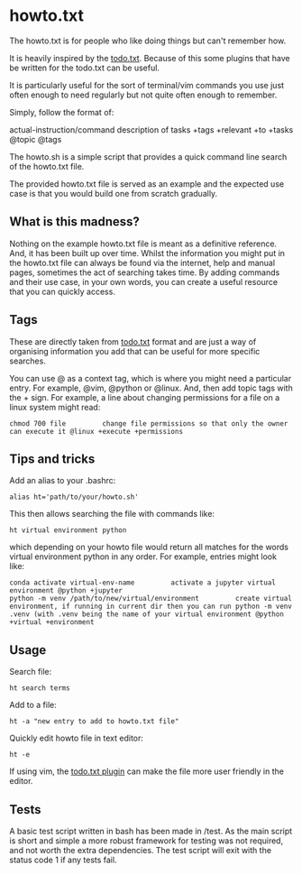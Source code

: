 # howto.txt

The howto.txt is for people who like doing things but can't remember how.

It is heavily inspired by the [todo.txt](https://github.com/todotxt). Because of this some plugins that have be written for the todo.txt can be useful.

It is particularly useful for the sort of terminal/vim commands you use just often enough to need regularly but not quite often enough to remember.

Simply, follow the format of:

actual-instruction/command      description of tasks +tags +relevant +to +tasks @topic @tags

The howto.sh is a simple script that provides a quick command line search of the howto.txt file.

The provided howto.txt file is served as an example and the expected use case is that you would build one from scratch gradually.

## What is this madness?

Nothing on the example howto.txt file is meant as a definitive reference. And, it has been built up over time. Whilst the information you might put in the howto.txt file can always be found via the internet, help and manual pages, sometimes the act of searching takes time. By adding commands and their use case, in your own words, you can create a useful resource that you can quickly access.

## Tags

These are directly taken from [todo.txt](https://github.com/todotxt) format and are just a way of organising information you add that can be useful for more specific searches.

You can use @ as a context tag, which is where you might need a particular entry. For example, @vim, @python or @linux. And, then add topic tags with the + sign. For example, a line about changing permissions for a file on a linux system might read:

```
chmod 700 file         change file permissions so that only the owner can execute it @linux +execute +permissions
```

## Tips and tricks

Add an alias to your .bashrc:

```
alias ht='path/to/your/howto.sh'
```

This then allows searching the file with commands like:

```
ht virtual environment python
```

which depending on your howto file would return all matches for the words virtual environment python in any order. For example, entries might look like:

```
conda activate virtual-env-name         activate a jupyter virtual environment @python +jupyter
python -m venv /path/to/new/virtual/environment         create virtual environment, if running in current dir then you can run python -m venv .venv (with .venv being the name of your virtual environment @python +virtual +environment
```

## Usage

Search file:
```
ht search terms
```

Add to a file:

```
ht -a "new entry to add to howto.txt file"
```

Quickly edit howto file in text editor:

```
ht -e
```

If using vim, the [todo.txt plugin](https://github.com/freitass/todo.txt-vim) can make the file more user friendly in the editor.

## Tests

A basic test script written in bash has been made in /test. As the main script is short and simple a more robust framework for testing was not required, and not worth the extra dependencies. The test script will exit with the status code 1 if any tests fail.
